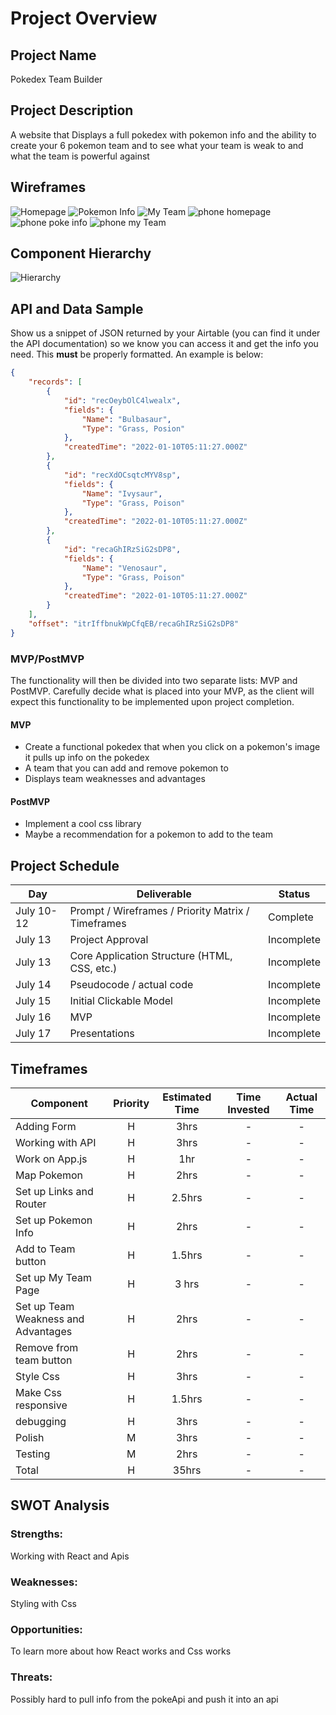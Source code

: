 # Project Overview

## Project Name

Pokedex Team Builder

## Project Description

A website that Displays a full pokedex with pokemon info and the ability to create your 6 pokemon team and to see what your team is weak to and what the team is powerful against

## Wireframes

![Homepage](https://github.com/Jacobdye99/Pokedex-team-builder/blob/main/Assets/Project%202%20mocks%20-%20Pokedex_home.png)
![Pokemon Info](https://github.com/Jacobdye99/Pokedex-team-builder/blob/main/Assets/Project%202%20mocks%20-%20Pokemon%20Info.png)
![My Team](https://github.com/Jacobdye99/Pokedex-team-builder/blob/main/Assets/Project%202%20mocks%20-%20My%20Team_.png)
![phone homepage](https://github.com/Jacobdye99/Pokedex-team-builder/blob/main/Assets/Project%202%20mocks%20-%20Android.png)
![phone poke info](https://github.com/Jacobdye99/Pokedex-team-builder/blob/main/Assets/Project%202%20mocks%20-%20Android%20(2).png)
![phone my Team](https://github.com/Jacobdye99/Pokedex-team-builder/blob/main/Assets/Project%202%20mocks%20-%20Android%20(1).png)

## Component Hierarchy
![Hierarchy](https://github.com/Jacobdye99/Pokedex-team-builder/blob/main/Assets/Project%202%20Heirarchy.png)

## API and Data Sample

Show us a snippet of JSON returned by your Airtable (you can find it under the API documentation) so we know you can access it and get the info you need. This __must__ be properly formatted. An example is below:

```json
{
    "records": [
        {
            "id": "recOeybOlC4lwealx",
            "fields": {
                "Name": "Bulbasaur",
                "Type": "Grass, Posion"
            },
            "createdTime": "2022-01-10T05:11:27.000Z"
        },
        {
            "id": "recXdOCsqtcMYV8sp",
            "fields": {
                "Name": "Ivysaur",
                "Type": "Grass, Poison"
            },
            "createdTime": "2022-01-10T05:11:27.000Z"
        },
        {
            "id": "recaGhIRzSiG2sDP8",
            "fields": {
                "Name": "Venosaur",
                "Type": "Grass, Poison"
            },
            "createdTime": "2022-01-10T05:11:27.000Z"
        }
    ],
    "offset": "itrIffbnukWpCfqEB/recaGhIRzSiG2sDP8"
}
```

### MVP/PostMVP

The functionality will then be divided into two separate lists: MVP and PostMVP.  Carefully decide what is placed into your MVP, as the client will expect this functionality to be implemented upon project completion.  

#### MVP 

- Create a functional pokedex that when you click on a pokemon's image it pulls up info on the pokedex 
- A team that you can add and remove pokemon to
- Displays team weaknesses and advantages 

#### PostMVP  

- Implement a cool css library
- Maybe a recommendation for a pokemon to add to the team

## Project Schedule

|  Day | Deliverable | Status
|---|---| ---|
|July 10-12| Prompt / Wireframes / Priority Matrix / Timeframes | Complete
|July 13| Project Approval | Incomplete
|July 13| Core Application Structure (HTML, CSS, etc.) | Incomplete
|July 14| Pseudocode / actual code | Incomplete
|July 15| Initial Clickable Model  | Incomplete
|July 16| MVP | Incomplete
|July 17| Presentations | Incomplete

## Timeframes


| Component | Priority | Estimated Time | Time Invested | Actual Time |
| --- | :---: |  :---: | :---: | :---: |
| Adding Form | H | 3hrs| - | - |
| Working with API | H | 3hrs| - | - |
| Work on App.js | H | 1hr | - | - |
| Map Pokemon | H | 2hrs| - | - |
| Set up Links and Router| H | 2.5hrs | - | - |
| Set up Pokemon Info | H | 2hrs | -  | - |
| Add to Team button | H | 1.5hrs | - | - |
| Set up My Team Page | H | 3 hrs | - | - |
| Set up Team Weakness and Advantages | H | 2hrs | - | - |
| Remove from team button | H | 2hrs | - | - |
| Style Css | H | 3hrs | - | - |
| Make Css responsive | H | 1.5hrs | - | - |
| debugging | H | 3hrs | - | - |
| Polish | M | 3hrs | - | - |
| Testing | M | 2hrs | - | - |
| Total | H | 35hrs| - | - |

## SWOT Analysis

### Strengths:
Working with React and Apis
### Weaknesses:
Styling with Css
### Opportunities:
To learn more about how React works and Css works
### Threats:
Possibly hard to pull info from the pokeApi and push it into an api

